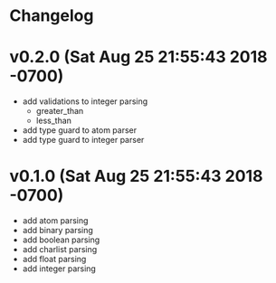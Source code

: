 # Changelog

# v0.2.0 (Sat Aug 25 21:55:43 2018 -0700)

- add validations to integer parsing
  - greater_than
  - less_than
- add type guard to atom parser
- add type guard to integer parser

# v0.1.0 (Sat Aug 25 21:55:43 2018 -0700)

- add atom parsing
- add binary parsing
- add boolean parsing
- add charlist parsing
- add float parsing
- add integer parsing

